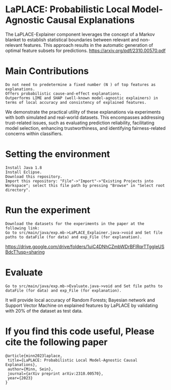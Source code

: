 # LaPLACE: Probabilistic Local Model-Agnostic Causal Explanations

The LaPLACE-Explainer component leverages the concept of a Markov blanket to establish statistical boundaries between relevant and non-relevant features. 
This approach results in the automatic generation of optimal feature subsets for predictions. 
https://arxiv.org/pdf/2310.00570.pdf

# Main Contributions
 ```
Do not need to predetermine a fixed number (N ) of top features as explanations.
Offers probabilistic cause-and-effect explanations.
Outperforms LIME and SHAP (well-known model-agnostic explainers) in terms of local accuracy and consistency of explained features.
```
We demonstrate the practical utility of these explanations via experiments with both simulated and real-world datasets. 
This encompasses addressing trust-related issues, such as evaluating prediction reliability, facilitating model selection, enhancing trustworthiness, 
and identifying fairness-related concerns within classifiers.

# Setting the environment
 ```
Install Java 1.8
Install Eclipse.
Download this repository.
Import this repository: "File"->"Import"->"Existing Projects into Workspace"; select this file path by pressing "Browse" in "Select root directory".
 ```
# Run the experiment
 ```
Download the datasets for the experiments in the paper at the following link: 
Go to src/main/java/exp.mb->LaPLACE_Explainer.java->void and Set file paths to dataFile (for data) and exp_File (for explanation).
 ```
https://drive.google.com/drive/folders/1uiC4DNhCZmbWDrBFIRqrTTggIeUSBdcT?usp=sharing
# Evaluate
 ```
Go to src/main/java/exp.mb->Evaluate.java->void and Set file paths to dataFile (for data) and exp_File (for explanation).
 ```
It will provide local accuracy of Random Forests; Bayesian network and Support Vector Machine on explained features by LaPLACE by validating with 20% of the dataset as test data.
# If you find this code useful, Please cite the following paper
 ```
@article{minn2023laplace,
  title={LaPLACE: Probabilistic Local Model-Agnostic Causal Explanations},
  author={Minn, Sein},
  journal={arXiv preprint arXiv:2310.00570},
  year={2023}
}
```
